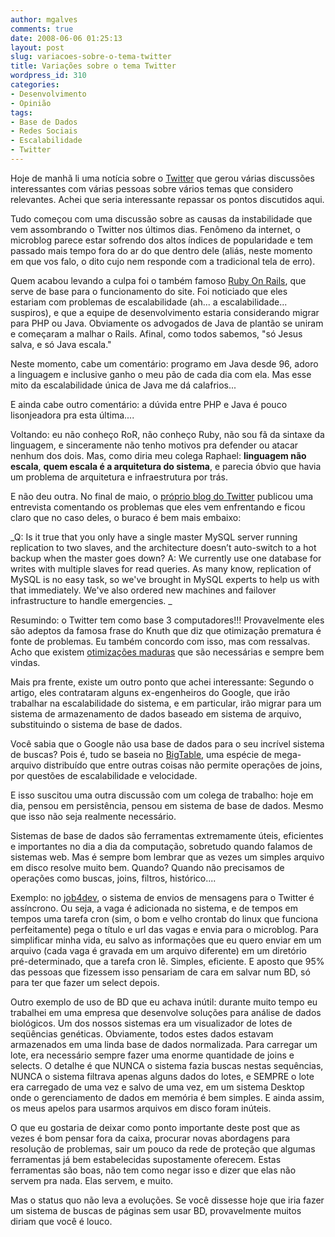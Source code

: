 ```yaml
---
author: mgalves
comments: true
date: 2008-06-06 01:25:13
layout: post
slug: variacoes-sobre-o-tema-twitter
title: Variações sobre o tema Twitter
wordpress_id: 310
categories:
- Desenvolvimento
- Opinião
tags:
- Base de Dados
- Redes Sociais
- Escalabilidade
- Twitter
---
```


Hoje de manhã li uma notícia sobre o [Twitter](http://twitter.com) que gerou várias discussões interessantes com várias pessoas sobre vários temas que considero relevantes. Achei que seria interessante repassar os pontos discutidos aqui.

Tudo começou com uma discussão sobre as causas da instabilidade que vem assombrando o Twitter nos últimos dias. Fenômeno da internet, o microblog parece estar sofrendo dos altos índices de popularidade e tem passado mais tempo fora do ar do que dentro dele (aliás, neste momento em que vos falo, o dito cujo nem responde com a tradicional tela de erro).

Quem acabou levando a culpa foi o também famoso [Ruby On Rails](http://www.rubyonrails.org/), que serve de base para o funcionamento do site. Foi noticiado que eles estariam com problemas de escalabilidade (ah... a escalabilidade... suspiros), e que a equipe de desenvolvimento estaria considerando migrar para PHP ou Java. Obviamente os advogados de Java de plantão se uniram e começaram a malhar o Rails. Afinal, como todos sabemos, "só Jesus salva, e só Java escala."

Neste momento, cabe um comentário: programo em Java desde 96, adoro a linguagem e inclusive ganho o meu pão de cada dia com ela. Mas esse mito da escalabilidade única de Java me dá calafrios...

E ainda cabe outro comentário: a dúvida entre PHP e Java é pouco lisonjeadora pra esta última....

Voltando: eu não conheço RoR, não conheço Ruby, não sou fã da sintaxe da linguagem, e sinceramente não tenho motivos pra defender ou atacar nenhum dos dois. Mas, como diria meu colega Raphael: **linguagem não escala**, **quem escala é a arquitetura do sistema**, e parecia óbvio que havia um problema de arquitetura e infraestrutura por trás.

E não deu outra. No final de maio, o [próprio blog do Twitter](http://blog.twitter.com/2008/05/its-not-rocket-science-but-its-our-work.html) publicou uma entrevista comentando os problemas que eles vem enfrentando e ficou claro que no caso deles, o buraco é bem mais embaixo:

_Q: Is it true that you only have a single master MySQL server running replication to two slaves, and the architecture doesn’t auto-switch to a hot backup when the master goes down?
A: We currently use one database for writes with multiple slaves for read queries. As many know, replication of MySQL is no easy task, so we've brought in MySQL experts to help us with that immediately. We've also ordered new machines and failover infrastructure to handle emergencies. _

Resumindo: o Twitter tem como base 3 computadores!!!  Provavelmente eles são adeptos da famosa frase do Knuth que diz que otimização prematura é fonte de problemas. Eu também concordo com isso, mas com ressalvas. Acho que existem [otimizações maduras](http://log4dev.com/2007/10/23/otimizacao-madura/) que são necessárias e sempre bem vindas.

Mais pra frente, existe um outro ponto que achei interessante: Segundo o artigo, eles contrataram alguns ex-engenheiros do Google, que irão trabalhar na escalabilidade do sistema, e em particular, irão migrar para um sistema de armazenamento de dados baseado em sistema de arquivo, substituindo o sistema de base de dados.

Você sabia que o Google não usa base de dados para o seu incrível sistema de buscas? Pois é, tudo se baseia no [BigTable](http://labs.google.com/papers/bigtable.html), uma espécie de mega-arquivo distribuído que entre outras coisas não permite operações de joins, por questões de escalabilidade e velocidade.

E isso suscitou uma outra discussão com um colega de trabalho: hoje em dia, pensou em persistência, pensou em sistema de base de dados. Mesmo que isso não seja realmente necessário.

Sistemas de base de dados são ferramentas extremamente úteis, eficientes e importantes no dia a dia da computação, sobretudo quando falamos de sistemas web. Mas é sempre bom lembrar que as vezes um simples arquivo em disco resolve muito bem. Quando? Quando não precisamos de operações como buscas, joins, filtros, histórico....

Exemplo: no [job4dev](http://job4dev.com), o sistema de envios de mensagens para o Twitter é assíncrono. Ou seja, a vaga é adicionada no sistema, e de tempos em tempos uma tarefa cron (sim, o bom e velho crontab do linux que funciona perfeitamente) pega  o título e url das vagas e envia para o microblog. Para simplificar minha vida, eu salvo as informações que eu quero enviar em um arquivo (cada vaga é gravada em um arquivo diferente) em um diretório pré-determinado, que a tarefa cron lê. Simples, eficiente. E aposto que 95% das pessoas que fizessem isso pensariam de cara em salvar num BD, só para ter que fazer um select depois.

Outro exemplo de uso de BD que eu achava inútil: durante muito tempo eu trabalhei em uma empresa que desenvolve soluções para análise de dados biológicos. Um dos nossos sistemas era um visualizador de lotes de seqüências genéticas. Obviamente, todos estes dados estavam armazenados em uma linda base de dados normalizada. Para carregar um lote, era necessário sempre fazer uma enorme quantidade de joins e selects. O detalhe é que  NUNCA o sistema fazia  buscas  nestas sequências, NUNCA o sistema filtrava apenas alguns dados do lotes, e SEMPRE o lote era carregado de uma vez e salvo de uma vez, em um sistema Desktop onde o gerenciamento de dados em memória é bem simples. E ainda assim, os meus apelos para usarmos arquivos em disco foram inúteis.

O que eu gostaria de deixar como ponto importante deste post que as vezes é bom pensar fora da caixa, procurar novas abordagens para resolução de problemas, sair um pouco da rede de proteção que algumas ferramentas já bem estabelecidas supostamente oferecem. Estas ferramentas são boas, não tem como negar isso e dizer que elas não servem pra nada.  Elas servem, e muito.

Mas o status quo não leva a evoluções. Se você dissesse hoje que iria fazer um sistema de buscas de páginas sem usar BD, provavelmente muitos diriam que você é louco.
